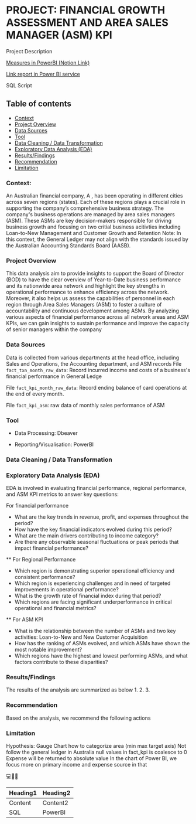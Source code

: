 
# PROJECT: FINANCIAL GROWTH ASSESSMENT AND AREA SALES MANAGER (ASM) KPI

Project Description

[Measures in PowerBI (Notion Link)](https://merciful-pangolin-17c.notion.site/PROJECT-FINANCIAL-GROWTH-ASSESSMENT-AND-ASM-KPI-176ced2366e780f6ad34fe193e4dd6f2)

[Link report in Power BI service](https://app.powerbi.com/links/3NWH4mM3Vg?ctid=067e1e19-a11a-48e5-8b79-0b9ee745a7a2&pbi_source=linkShare)

SQL Script
## Table of contents
- [Context](#context)
- [Project Overview](#project-overview)
- [Data Sources](#data-sources)
- [Tool](#tool)
- [Data Cleaning / Data Transformation](#data-cleaning--data-transformation)
- [Exploratory Data Analysis (EDA)](#exploratory-data-analysis-eda)
- [Results/Findings](#resultsfindings)
- [Recommendation](#recommendation)
- [Limitation](#limitation)

### Context: 
An Australian financial company, A , has been operating in different cities across seven regions (states).  Each of these regions plays a crucial role in supporting the company’s comprehensive business strategy. 
The company's business operations  are managed by area sales managers (ASM). These ASMs are key decision-makers responsible for driving business growth and focusing on two critial business acitivties including Loan-to-New Management and Customer Growth and Retention
Note: In this context, the General Ledger may not align with the standards issued by the Australian Accounting Standards Board (AASB).
### Project Overview
This data analysis aim to provide insights to support the Board of Director (BOD) to have the clear overview of Year-to-Date business performance and its nationwide area network and highlight the key strengths in operational performance to enhance efficiency across the network. Moreover, it also helps us assess the capabilities of personnel in each region through Area Sales Managers (ASM) to foster a culture of accountability and continuous development among ASMs. By analyzing various aspects of financial performance across all network areas and ASM KPIs, we can gain insights to sustain performance and improve the capacity of senior managers within the company
### Data Sources
Data is collected from various departments at the head office, including Sales and Operations, the Accounting department, and ASM records
  File `fact_txn_month_raw_data`:  Record incurred income and costs of a business's financial performance in General Ledge
  
  File `fact_kpi_month_raw_data`: Record  ending balance of card operations at the end of every month.
  
  File `fact_kpi_asm`: raw data of monthly sales performance of ASM	  
### Tool
  - Data Processing: Dbeaver
    
  - Reporting/Visualisation: PowerBI

### Data Cleaning / Data Transformation
### Exploratory Data Analysis (EDA)
EDA is involved in evaluating financial performance, regional performance, and ASM KPI metrics to answer key questions:

For financial performance
- What are the key trends in revenue, profit, and expenses throughout the period?
- How have the key financial indicators evolved during this period?
- What are the main drivers contributing to income category?
- Are there any observable seasonal fluctuations or peak periods that impact financial performance?

** For Regional Performance
- Which region is demonstrating superior operational efficiency and consistent performance?
- Which region is experiencing challenges and in need of targeted improvements in operational performance?
- What is the growth rate of financial index during that period?
- Which regions are facing significant underperformance in critical operational and financial metrics?

** For ASM KPI
-  What is the relationship between the number of ASMs and two key activities: Loan-to-New and New Customer Acquisition
- How has the ranking of ASMs evolved, and which ASMs have shown the most notable improvement?
- Which regions have the highest and lowest performing ASMs, and what factors contribute to these disparities?

### Results/Findings
The results of the analysis are summarized as below
1.
2.
3.

### Recommendation
Based on the analysis, we recommend the following actions

### Limitation
Hypothesis: Gauge Chart how to categorize area (min max target axis)
Not follow the general ledger in Australia
null values in fact_kpi is coalesce to 0
Expense will be returned to absolute value
In the chart of Power BI, we focus more on primary income and expense source in that

💻📖😄


|Heading1|Heading2|
|--------|--------|
|Content|Content2|
|SQL|PowerBI|





  
